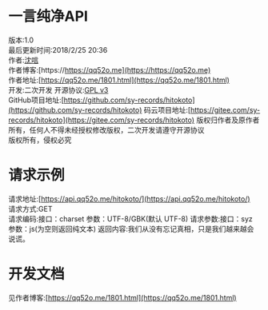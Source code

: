 # 一言纯净API

版本:1.0  
最后更新时间:2018/2/25 20:36  
作者:[沈唁](https://qq52o.me)  
作者博客:[https://https://qq52o.me](https://https://qq52o.me)  
作者地址:[https://qq52o.me/1801.html](https://qq52o.me/1801.html)  
开发:二次开发 
开源协议:[GPL v3](https://opensource.org/licenses/GPL-3.0)  
GitHub项目地址:[https://github.com/sy-records/hitokoto](https://github.com/sy-records/hitokoto) 
码云项目地址:[https://gitee.com/sy-records/hitokoto](https://gitee.com/sy-records/hitokoto)
版权归作者及原作者所有，任何人不得未经授权修改版权，二次开发请遵守开源协议  
版权所有，侵权必究  

# 请求示例
请求地址:[https://api.qq52o.me/hitokoto/](https://api.qq52o.me/hitokoto/)  
请求方式:GET  
请求编码:接口：charset 参数：UTF-8/GBK(默认 UTF-8)
请求参数:接口：syz 参数：js(为空则返回纯文本)
返回内容:我们从没有忘记真相，只是我们越来越会说谎。  

# 开发文档  
见作者博客:[https://qq52o.me/1801.html](https://qq52o.me/1801.html)  
